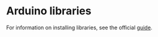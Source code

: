 # Arduino libraries
For information on installing libraries, see the official [guide](http://www.arduino.cc/en/Guide/Libraries).
